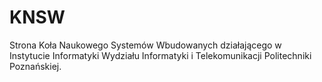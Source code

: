 # KNSW
Strona Koła Naukowego Systemów Wbudowanych działającego w Instytucie Informatyki Wydziału Informatyki i Telekomunikacji Politechniki Poznańskiej.
